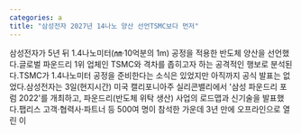 ```yaml
---
categories: a
title: "삼성전자 2027년 14나노 양산 선언TSMC보다 먼저"
---
```

삼성전자가 5년 뒤 1.4나노미터(㎚·10억분의 1m) 공정을 적용한 반도체 양산을 선언했다.글로벌 파운드리 1위 업체인 TSMC와 격차를 좁히고자 하는 공격적인 행보로 분석된다.TSMC가 1.4나노미터 공정을 준비한다는 소식은 있었지만 아직까지 공식 발표는 없었다.삼성전자는 3일(현지시간) 미국 캘리포니아주 실리콘밸리에서 &#39;삼성 파운드리 포럼 2022&#39;를 개최하고, 파운드리(반도체 위탁 생산) 사업의 로드맵과 신기술을 발표했다.팹리스 고객·협력사·파트너 등 500여 명이 참석한 가운데 3년 만에 오프라인으로 열린 이
